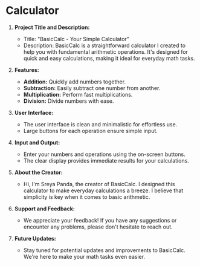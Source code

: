 # Calculator
1. **Project Title and Description:**
   - Title: "BasicCalc - Your Simple Calculator"
   - Description: BasicCalc is a straightforward calculator I created to help you with fundamental arithmetic operations. It's designed for quick and easy calculations, making it ideal for everyday math tasks.

2. **Features:**
   - **Addition:** Quickly add numbers together.
   - **Subtraction:** Easily subtract one number from another.
   - **Multiplication:** Perform fast multiplications.
   - **Division:** Divide numbers with ease.

3. **User Interface:**
   - The user interface is clean and minimalistic for effortless use.
   - Large buttons for each operation ensure simple input.

4. **Input and Output:**
   - Enter your numbers and operations using the on-screen buttons.
   - The clear display provides immediate results for your calculations.


5. **About the Creator:**
   - Hi, I'm Sreya Panda, the creator of BasicCalc. I designed this calculator to make everyday calculations a breeze. I believe that simplicity is key when it comes to basic arithmetic.

6. **Support and Feedback:**
   - We appreciate your feedback! If you have any suggestions or encounter any problems, please don't hesitate to reach out.

7. **Future Updates:**
   - Stay tuned for potential updates and improvements to BasicCalc. We're here to make your math tasks even easier.


